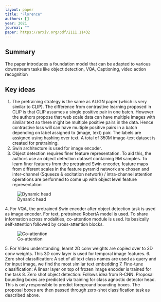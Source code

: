 ```yaml
---
layout: paper
title: "Florence"
authors: []
year: 2021
journal: ""
paper: https://arxiv.org/pdf/2111.11432
---
```


## Summary

The paper introduces a foundation model that can be adapted to various downstream tasks like object detection, VQA, Captioning, video action recognition

## Key ideas

1. The pretraining strategy is the same as ALIGN paper (which is very similar to CLIP). The difference from contrastive learning proposed in CLIP is that CLIP assumes a single positive pair in one batch. However the authors propose that web scale data can have multiple images with similar text so there might be multiple positive pairs in the data. Hence contrastive loss will can have multiple positive pairs in a batch depending on label assigned to (image, text) pair. The labels are assigned using hashing over text. A total of 350M image-text dataset is created for pretraining.
2. Swin architecture is used for image encoder. 
3. Object detection requires finer feature representation. To aid this, the authors use an object detection dataset containing 9M samples. To learn finer features from the pretrained Swin encoder, feature maps from different scales in the feature pyramid network are chosen and inter-channel (Squeeze & excitation network) / intra-channel attention operations are performed to come up with object level feature representation
<figure class="image-container">
    <img src="{{ '/assets/images/florence1.png' | relative_url }}" alt="Dynamic head" class="paper-image">
    <figcaption class="image-caption">Dynamic head</figcaption>
</figure>
4. For VQA, the pretrained Swin encoder after object detection task is used as image encoder. For text, pretrained RobertA model is used. To share information across modalities, co-attention module is used. Its basically self-attention followed by cross-attention blocks. 
<figure class="image-container">
    <img src="{{ '/assets/images/florence2.png' | relative_url }}" alt="Co-attention" class="paper-image">
    <figcaption class="image-caption">Co-attention</figcaption>
</figure>
5. For Video understanding, learnt 2D conv weights are copied over to 3D conv weights. This 3D conv layer is used for temporal image features. 
6. Zero shot classification: A set of all text class names are used as query and for input image, we find the most similar text embedding 
7. Fine-tune classification: A linear layer on top of frozen image encoder is trained for the task
8. Zero shot object detection: Follows idea from R-CNN. Proposal bounding boxes are predicted via training for class agnostic detector head. This is only responsible to predict foreground bounding boxes. The proposal boxes are then passed through zero-shot classification task as described above. 